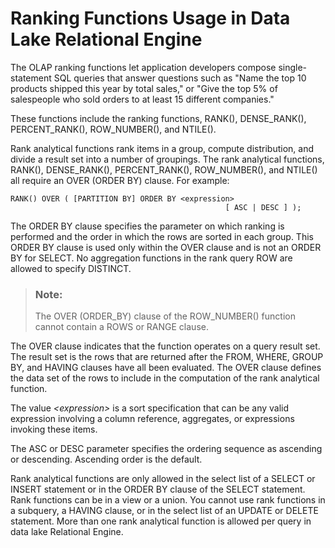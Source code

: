 <!-- loioa528725384f21015a9cab9ae54f06e9d -->

# Ranking Functions Usage in Data Lake Relational Engine

The OLAP ranking functions let application developers compose single-statement SQL queries that answer questions such as "Name the top 10 products shipped this year by total sales," or "Give the top 5% of salespeople who sold orders to at least 15 different companies."



These functions include the ranking functions, RANK\(\), DENSE\_RANK\(\), PERCENT\_RANK\(\), ROW\_NUMBER\(\), and NTILE\(\).

Rank analytical functions rank items in a group, compute distribution, and divide a result set into a number of groupings. The rank analytical functions, RANK\(\), DENSE\_RANK\(\), PERCENT\_RANK\(\), ROW\_NUMBER\(\), and NTILE\(\) all require an OVER \(ORDER BY\) clause. For example:

```
RANK() OVER ( [PARTITION BY] ORDER BY <expression> 
                                                [ ASC | DESC ] );
```

The ORDER BY clause specifies the parameter on which ranking is performed and the order in which the rows are sorted in each group. This ORDER BY clause is used only within the OVER clause and is not an ORDER BY for SELECT. No aggregation functions in the rank query ROW are allowed to specify DISTINCT.

> ### Note:  
> The OVER \(ORDER\_BY\) clause of the ROW\_NUMBER\(\) function cannot contain a ROWS or RANGE clause.

The OVER clause indicates that the function operates on a query result set. The result set is the rows that are returned after the FROM, WHERE, GROUP BY, and HAVING clauses have all been evaluated. The OVER clause defines the data set of the rows to include in the computation of the rank analytical function.

The value *<expression\>* is a sort specification that can be any valid expression involving a column reference, aggregates, or expressions invoking these items.

The ASC or DESC parameter specifies the ordering sequence as ascending or descending. Ascending order is the default.

Rank analytical functions are only allowed in the select list of a SELECT or INSERT statement or in the ORDER BY clause of the SELECT statement. Rank functions can be in a view or a union. You cannot use rank functions in a subquery, a HAVING clause, or in the select list of an UPDATE or DELETE statement. More than one rank analytical function is allowed per query in data lake Relational Engine.

